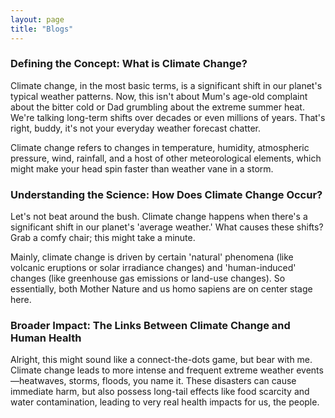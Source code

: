 ```yaml
---
layout: page
title: "Blogs"
---
```

### Defining the Concept: What is Climate Change?

Climate change, in the most basic terms, is a significant shift in our planet's typical weather patterns. Now, this isn't about Mum's age-old complaint about the bitter cold or Dad grumbling about the extreme summer heat. We're talking long-term shifts over decades or even millions of years. That's right, buddy, it's not your everyday weather forecast chatter.

Climate change refers to changes in temperature, humidity, atmospheric pressure, wind, rainfall, and a host of other meteorological elements, which might make your head spin faster than weather vane in a storm.
### Understanding the Science: How Does Climate Change Occur?

Let's not beat around the bush. Climate change happens when there's a significant shift in our planet's 'average weather.' What causes these shifts? Grab a comfy chair; this might take a minute.

Mainly, climate change is driven by certain 'natural' phenomena (like volcanic eruptions or solar irradiance changes) and 'human-induced' changes (like greenhouse gas emissions or land-use changes). So essentially, both Mother Nature and us homo sapiens are on center stage here.

### Broader Impact: The Links Between Climate Change and Human Health

Alright, this might sound like a connect-the-dots game, but bear with me. Climate change leads to more intense and frequent extreme weather events—heatwaves, storms, floods, you name it. These disasters can cause immediate harm, but also possess long-tail effects like food scarcity and water contamination, leading to very real health impacts for us, the people.
